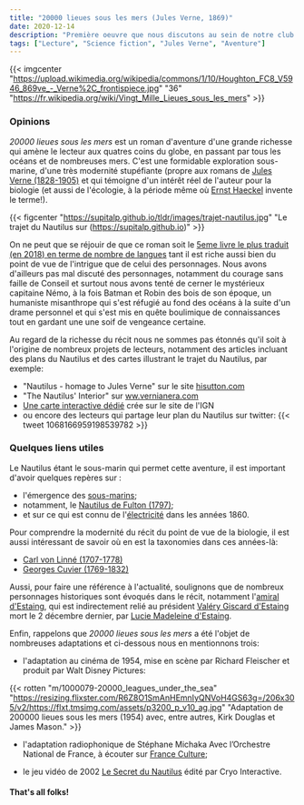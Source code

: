 ```yaml
---
title: "20000 lieues sous les mers (Jules Verne, 1869)"
date: 2020-12-14
description: "Première oeuvre que nous discutons au sein de notre club de lecture. Dans ce post, nous partageons nos opinons ainsi que quelques liens que nous espérons utiles au plus grand nombre."
tags: ["Lecture", "Science fiction", "Jules Verne", "Aventure"]
---
```



{{< imgcenter "https://upload.wikimedia.org/wikipedia/commons/1/10/Houghton_FC8_V5946_869ve_-_Verne%2C_frontispiece.jpg" "36" "https://fr.wikipedia.org/wiki/Vingt_Mille_Lieues_sous_les_mers" >}}



### Opinions 

*20000 lieues sous les mers* est un roman d'aventure d'une grande richesse qui amène le lecteur aux quatres coins du globe, en passant par tous les océans et de nombreuses mers. C'est une formidable exploration sous-marine, d'une très modernité stupéfiante (propre aux romans de [Jules Verne (1828-1905)](https://fr.wikipedia.org/wiki/Jules_Verne) et qui témoigne d'un intérêt réel de l'auteur pour la biologie (et aussi de l'écologie, à la période même où [Ernst Haeckel](https://fr.wikipedia.org/wiki/Ernst_Haeckel) invente le terme!). 


{{< figcenter "https://supitalp.github.io/tldr/images/trajet-nautilus.jpg" "Le trajet du Nautilus sur (https://supitalp.github.io)" >}}


On ne peut que se réjouir de que ce roman soit le [5eme livre le plus traduit (en 2018) en terme de nombre de langues](https://cv-translation.com/2018/02/20/les-15-livres-les-plus-traduits/) tant il est riche aussi bien du point de vue de l'intrigue que de celui des personnages. Nous avons d'ailleurs pas mal discuté des personnages, notamment du courage sans faille de Conseil et surtout nous avons tenté de cerner le mystérieux capitaine Némo, à la fois Batman et Robin des bois de son époque, un humaniste misanthrope qui s'est réfugié au fond des océans à la suite d'un drame personnel et qui s'est mis en quête boulimique de connaissances tout en gardant une une soif de vengeance certaine. 


Au regard de la richesse du récit nous ne sommes pas étonnés qu'il soit à l'origine de nombreux projets de lecteurs, notamment des articles incluant des plans du Nautilus et des cartes illustrant le trajet du Nautilus, par exemple: 

- "Nautilus - homage to Jules Verne" sur le site [hisutton.com](http://www.hisutton.com/Nautilus%20-%20homage%20to%20Jules%20Verne.html)
- "The Nautilus' Interior" sur  [ww.vernianera.com](https://www.vernianera.com/Nautilus/layout.html)
- [Une carte interactive dédié](https://macarte.ign.fr) crée sur le site de l'IGN
- ou encore des lecteurs qui partage leur plan du Nautilus sur twitter: 
{{< tweet 1068166959198539782 >}}




### Quelques liens utiles 

Le Nautilus étant le sous-marin qui permet cette aventure, il est important d'avoir quelques repères sur :

- l'émergence des [sous-marins](https://fr.wikipedia.org/wiki/Sous-marin);
- notamment, le [Nautilus de Fulton (1797)](https://fr.wikipedia.org/wiki/Nautilus_(Fulton));
- et sur ce qui est connu de l'[électricité](https://fr.wikipedia.org/wiki/%C3%89lectricit%C3%A9#XVIIe_et_XVIIIe_si%C3%A8cless) dans les années 1860.

Pour comprendre la modernité du récit du point de vue de la biologie, il est aussi intéressant de savoir où en est la taxonomies dans ces années-là:

- [Carl von Linné (1707-1778)](https://fr.wikipedia.org/wiki/Carl_von_Linn%C3%A9)
- [Georges Cuvier (1769-1832)](https://fr.wikipedia.org/wiki/Georges_Cuvier)

Aussi, pour faire une référence à l'actualité, soulignons que de nombreux personnages historiques sont évoqués dans le récit, notamment l'[amiral d'Estaing](https://fr.wikipedia.org/wiki/Charles_Henri_d%27Estaing), qui est indirectement relié au président [Valéry Giscard d'Estaing](https://fr.wikipedia.org/wiki/Val%C3%A9ry_Giscard_d%27Estaing) mort le 2 décembre dernier, par [Lucie Madeleine d'Estaing](https://fr.wikipedia.org/wiki/Lucie_Madeleine_d%27Estaing). 

Enfin, rappelons que *20000 lieues sous les mers* a été l'objet de nombreuses adaptations et ci-dessous nous en mentionnons trois: 

- l'adaptation au cinéma de 1954, mise en scène par Richard Fleischer et produit par Walt Disney Pictures:

{{< rotten "m/1000079-20000_leagues_under_the_sea" "https://resizing.flixster.com/R6Z8O1SmAnHEmnIyQNVoH4GS63g=/206x305/v2/https://flxt.tmsimg.com/assets/p3200_p_v10_ag.jpg" "Adaptation de 200000 lieues sous les mers (1954) avec, entre autres, Kirk Douglas et James Mason." >}}

- l'adaptation radiophonique de Stéphane Michaka Avec l’Orchestre National de France, à écouter sur [France Culture](https://www.franceculture.fr/emissions/fictions-samedi-noir/vingt-mille-lieues-sous-les-mers-de-jules-verne-1);

- le jeu vidéo de 2002 [Le Secret du Nautilus](https://fr.wikipedia.org/wiki/Le_Secret_du_Nautilus) édité par Cryo Interactive.



#### That's all folks!
